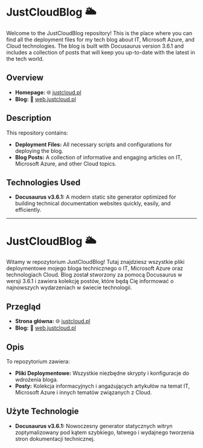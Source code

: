 # JustCloudBlog 🌥️

Welcome to the JustCloudBlog repository! This is the place where you can find all the deployment files for my tech blog about IT, Microsoft Azure, and Cloud technologies. The blog is built with Docusaurus version 3.6.1 and includes a collection of posts that will keep you up-to-date with the latest in the tech world.

## Overview

- **Homepage:** 🌐 [justcloud.pl](https://justcloud.pl)
- **Blog:** 📝 [web.justcloud.pl](https://web.justcloud.pl)

## Description

This repository contains:

- **Deployment Files:** All necessary scripts and configurations for deploying the blog.
- **Blog Posts:** A collection of informative and engaging articles on IT, Microsoft Azure, and other Cloud topics.

## Technologies Used

- **Docusaurus v3.6.1:** A modern static site generator optimized for building technical documentation websites quickly, easily, and efficiently.

---

# JustCloudBlog 🌥️

Witamy w repozytorium JustCloudBlog! Tutaj znajdziesz wszystkie pliki deploymentowe mojego bloga technicznego o IT, Microsoft Azure oraz technologiach Cloud. Blog został stworzony za pomocą Docusaurus w wersji 3.6.1 i zawiera kolekcję postów, które będą Cię informować o najnowszych wydarzeniach w świecie technologii.

## Przegląd

- **Strona główna:** 🌐 [justcloud.pl](https://justcloud.pl)
- **Blog:** 📝 [web.justcloud.pl](https://web.justcloud.pl)

## Opis

To repozytorium zawiera:

- **Pliki Deploymentowe:** Wszystkie niezbędne skrypty i konfiguracje do wdrożenia bloga.
- **Posty:** Kolekcja informacyjnych i angażujących artykułów na temat IT, Microsoft Azure i innych tematów związanych z Cloud.

## Użyte Technologie

- **Docusaurus v3.6.1:** Nowoczesny generator statycznych witryn zoptymalizowany pod kątem szybkiego, łatwego i wydajnego tworzenia stron dokumentacji technicznej.